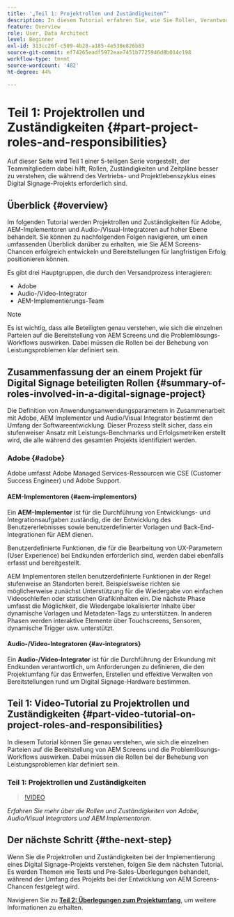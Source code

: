 ```yaml
---
title: '„Teil 1: Projektrollen und Zuständigkeiten“'
description: In diesem Tutorial erfahren Sie, wie Sie Rollen, Verantwortlichkeiten und Zeitpläne besser verstehen, die während der Vertriebs- und Projektlebenszyklen für ein Digital Signage-Projekt erforderlich sind.
feature: Overview
role: User, Data Architect
level: Beginner
exl-id: 313cc26f-c509-4b28-a185-4e530e826b83
source-git-commit: ef74265eadf5972eae7451b7725946d8b014c198
workflow-type: tm+mt
source-wordcount: '482'
ht-degree: 44%

---
```


# Teil 1: Projektrollen und Zuständigkeiten {#part-project-roles-and-responsibilities}

Auf dieser Seite wird Teil 1 einer 5-teiligen Serie vorgestellt, der Teammitgliedern dabei hilft, Rollen, Zuständigkeiten und Zeitpläne besser zu verstehen, die während des Vertriebs- und Projektlebenszyklus eines Digital Signage-Projekts erforderlich sind.

## Überblick {#overview}

Im folgenden Tutorial werden Projektrollen und Zuständigkeiten für Adobe, AEM-Implementoren und Audio-/Visual-Integratoren auf hoher Ebene behandelt. Sie können zu nachfolgenden Folgen navigieren, um einen umfassenden Überblick darüber zu erhalten, wie Sie AEM Screens-Chancen erfolgreich entwickeln und Bereitstellungen für langfristigen Erfolg positionieren können.

Es gibt drei Hauptgruppen, die durch den Versandprozess interagieren:

* Adobe
* Audio-/Video-Integrator
* AEM-Implementierungs-Team

>[!NOTE]
>
>Es ist wichtig, dass alle Beteiligten genau verstehen, wie sich die einzelnen Parteien auf die Bereitstellung von AEM Screens und die Problemlösungs-Workflows auswirken. Dabei müssen die Rollen bei der Behebung von Leistungsproblemen klar definiert sein.

## Zusammenfassung der an einem Projekt für Digital Signage beteiligten Rollen {#summary-of-roles-involved-in-a-digital-signage-project}

Die Definition von Anwendungsanwendungsparametern in Zusammenarbeit mit Adobe, AEM Implementor und Audio/Visual Integrator bestimmt den Umfang der Softwareentwicklung. Dieser Prozess stellt sicher, dass ein stufenweiser Ansatz mit Leistungs-Benchmarks und Erfolgsmetriken erstellt wird, die alle während des gesamten Projekts identifiziert werden.

### Adobe {#adobe}

Adobe umfasst Adobe Managed Services-Ressourcen wie CSE (Customer Success Engineer) und Adobe Support.

#### AEM-Implementoren {#aem-implementors}

Ein **AEM-Implementor** ist für die Durchführung von Entwicklungs- und Integrationsaufgaben zuständig, die der Entwicklung des Benutzererlebnisses sowie benutzerdefinierter Vorlagen und Back-End-Integrationen für AEM dienen.

Benutzerdefinierte Funktionen, die für die Bearbeitung von UX-Parametern (User Experience) bei Endkunden erforderlich sind, werden dabei ebenfalls erfasst und bereitgestellt.

AEM Implementoren stellen benutzerdefinierte Funktionen in der Regel stufenweise an Standorten bereit. Beispielsweise richten sie möglicherweise zunächst Unterstützung für die Wiedergabe von einfachen Videoschleifen oder statischen Grafikinhalten ein. Die nächste Phase umfasst die Möglichkeit, die Wiedergabe lokalisierter Inhalte über dynamische Vorlagen und Metadaten-Tags zu unterstützen. In anderen Phasen werden interaktive Elemente über Touchscreens, Sensoren, dynamische Trigger usw. unterstützt.

#### Audio-/Video-Integratoren {#av-integrators}

Ein **Audio-/Video-Integrator** ist für die Durchführung der Erkundung mit Endkunden verantwortlich, um Anforderungen zu definieren, die den Projektumfang für das Entwerfen, Erstellen und effektive Verwalten von Bereitstellungen rund um Digital Signage-Hardware bestimmen.

## Teil 1: Video-Tutorial zu Projektrollen und Zuständigkeiten {#part-video-tutorial-on-project-roles-and-responsibilities}

In diesem Tutorial können Sie genau verstehen, wie sich die einzelnen Parteien auf die Bereitstellung von AEM Screens und die Problemlösungs-Workflows auswirken. Dabei müssen die Rollen bei der Behebung von Leistungsproblemen klar definiert sein.

### Teil 1: Projektrollen und Zuständigkeiten

>[!VIDEO](https://video.tv.adobe.com/v/28375)

*Erfahren Sie mehr über die Rollen und Zuständigkeiten von Adobe, Audio/Visual Integrators und AEM Implementoren.*

## Der nächste Schritt {#the-next-step}

Wenn Sie die Projektrollen und Zuständigkeiten bei der Implementierung eines Digital Signage-Projekts verstehen, folgen Sie dem nächsten Tutorial. Es werden Themen wie Tests und Pre-Sales-Überlegungen behandelt, während der Umfang des Projekts bei der Entwicklung von AEM Screens-Chancen festgelegt wird.

Navigieren Sie zu **[Teil 2: Überlegungen zum Projektumfang](project-considerations.md)**, um weitere Informationen zu erhalten.
